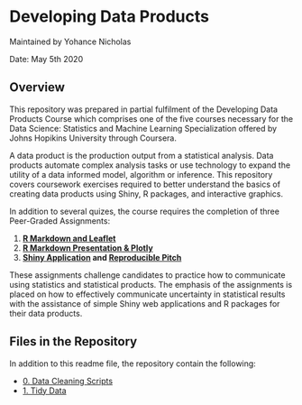 # Developing Data Products
Maintained by Yohance Nicholas 

Date: May 5th 2020

## Overview
This repository was prepared in partial fulfilment of the Developing Data Products Course which comprises one of the five courses necessary for the Data Science: Statistics and Machine Learning Specialization offered by Johns Hopikins University through Coursera.

A data product is the production output from a statistical analysis. Data products automate complex analysis tasks or use technology to expand the utility of a data informed model, algorithm or inference. This repository covers coursework exercises required to better understand the basics of creating data products using Shiny, R packages, and interactive graphics. 

In addition to several quizes, the course requires the completion of three Peer-Graded Assignments:

1. [**R Markdown and Leaflet**](https://yohance-nicholas.github.io/Developing-Data-Products/1_R_Markdown_and_Leaflet.html)
2. [**R Markdown Presentation & Plotly**](https://yohance-nicholas.github.io/Developing-Data-Products/2_R_Markdown_Presentation.html)
3. **[Shiny Application](https://yohance-nicholas.shinyapps.io/covid19_regression_map/) and [Reproducible Pitch](https://rpubs.com/yohance-nicholas/covid19_regression_map)**

These assignments challenge candidates to practice how to communicate using statistics and statistical products. The emphasis of the assignments is placed on how to effectively communicate uncertainty in statistical results with the assistance of simple Shiny web applications and R packages for their data products. 

## Files in the Repository

In addition to this readme file, the repository contain the following:
- [0. Data Cleaning Scripts](https://github.com/yohance-nicholas/Developing-Data-Products/tree/master/0.%20Data%20Cleaning%20Scripts)
- [1. Tidy Data](https://github.com/yohance-nicholas/Developing-Data-Products/tree/master/1.%20Tidy%20Data)
